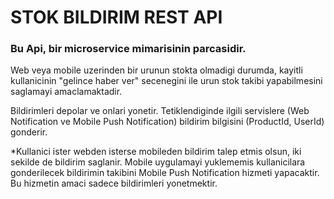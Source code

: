 # STOK BILDIRIM REST API

### Bu Api, bir microservice mimarisinin parcasidir.
Web veya mobile uzerinden bir urunun stokta olmadigi durumda, kayitli kullanicinin "gelince haber ver" secenegini ile urun stok takibi yapabilmesini 
saglamayi amaclamaktadir.

Bildirimleri depolar ve onlari yonetir. Tetiklendiginde ilgili servislere (Web Notification ve Mobile Push Notification) bildirim bilgisini 
(ProductId, UserId) gonderir.

*Kullanici ister webden isterse mobileden bildirim talep etmis olsun, iki sekilde de bildirim saglanir. Mobile uygulamayi yuklememis kullanicilara 
gonderilecek bildirimin takibini Mobile Push Notification hizmeti yapacaktir. Bu hizmetin amaci sadece bildirimleri yonetmektir.
